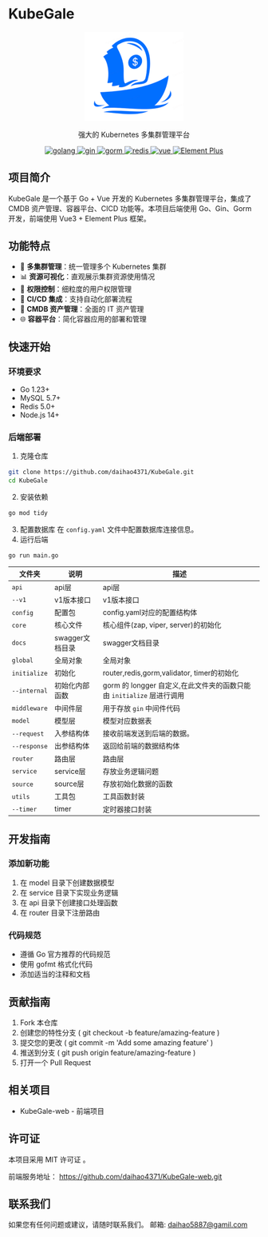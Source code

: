 # KubeGale

<div align="center">
  <img src="./image/kubegale.png" alt="KubeGale Logo" width="200">
  <p>强大的 Kubernetes 多集群管理平台</p>
</div>

<p align="center">
  <a href="https://golang.google.cn/">
    <img src="https://img.shields.io/badge/Golang-1.23-green.svg" alt="golang">
  </a>
  <a href="https://gin-gonic.com/">
    <img src="https://img.shields.io/badge/Gin-1.9.1-red.svg" alt="gin">
  </a>
  <a href="https://gorm.io/">
    <img src="https://img.shields.io/badge/Gorm-1.25.10-orange.svg" alt="gorm">
  </a>
  <a href="https://redis.io/">
    <img src="https://img.shields.io/badge/redis-5.0-brightgreen.svg" alt="redis">
  </a>
  <a href="https://vuejs.org/">
    <img src="https://img.shields.io/badge/Vue-3.0.0-orange.svg" alt="vue">
  </a>
  <a href="https://element-plus.org/zh-CN/">
    <img src="https://img.shields.io/badge/Element%20Plus-%202.8.1-blue" alt="Element Plus">
  </a>
</p>

## 项目简介

KubeGale 是一个基于 Go + Vue 开发的 Kubernetes 多集群管理平台，集成了 CMDB 资产管理、容器平台、CICD 功能等。本项目后端使用 Go、Gin、Gorm 开发，前端使用 Vue3 + Element Plus 框架。

## 功能特点

- 🚀 **多集群管理**：统一管理多个 Kubernetes 集群
- 📊 **资源可视化**：直观展示集群资源使用情况
- 🔐 **权限控制**：细粒度的用户权限管理
- 🔄 **CI/CD 集成**：支持自动化部署流程
- 📝 **CMDB 资产管理**：全面的 IT 资产管理
- 🌐 **容器平台**：简化容器应用的部署和管理

## 快速开始

### 环境要求

- Go 1.23+
- MySQL 5.7+
- Redis 5.0+
- Node.js 14+

### 后端部署

1. 克隆仓库

```bash
git clone https://github.com/daihao4371/KubeGale.git
cd KubeGale
```
2. 安装依赖
```bash
go mod tidy
```
3. 配置数据库
在 `config.yaml` 文件中配置数据库连接信息。
4. 运行后端
```bash
go run main.go
```


| 文件夹       | 说明                    | 描述                        |
| ------------ | ----------------------- | --------------------------- |
| `api`        | api层                   | api层 |
| `--v1`       | v1版本接口              | v1版本接口                  |
| `config`     | 配置包                  | config.yaml对应的配置结构体 |
| `core`       | 核心文件                | 核心组件(zap, viper, server)的初始化 |
| `docs`       | swagger文档目录         | swagger文档目录 |
| `global`     | 全局对象                | 全局对象 |
| `initialize` | 初始化 | router,redis,gorm,validator, timer的初始化 |
| `--internal` | 初始化内部函数 | gorm 的 longger 自定义,在此文件夹的函数只能由 `initialize` 层进行调用 |
| `middleware` | 中间件层 | 用于存放 `gin` 中间件代码 |
| `model`      | 模型层                  | 模型对应数据表              |
| `--request`  | 入参结构体              | 接收前端发送到后端的数据。  |
| `--response` | 出参结构体              | 返回给前端的数据结构体      |
| `router`     | 路由层                  | 路由层 |
| `service`    | service层               | 存放业务逻辑问题 |
| `source` | source层 | 存放初始化数据的函数 |
| `utils`      | 工具包                  | 工具函数封装            |
| `--timer` | timer | 定时器接口封装 |

## 开发指南
### 添加新功能
1. 在 model 目录下创建数据模型
2. 在 service 目录下实现业务逻辑
3. 在 api 目录下创建接口处理函数
4. 在 router 目录下注册路由
### 代码规范
- 遵循 Go 官方推荐的代码规范
- 使用 gofmt 格式化代码
- 添加适当的注释和文档
## 贡献指南
1. Fork 本仓库
2. 创建您的特性分支 ( git checkout -b feature/amazing-feature )
3. 提交您的更改 ( git commit -m 'Add some amazing feature' )
4. 推送到分支 ( git push origin feature/amazing-feature )
5. 打开一个 Pull Request
## 相关项目
- KubeGale-web - 前端项目

## 许可证
本项目采用 MIT 许可证 。

前端服务地址： https://github.com/daihao4371/KubeGale-web.git

## 联系我们
如果您有任何问题或建议，请随时联系我们。
邮箱: daihao5887@gamil.com
